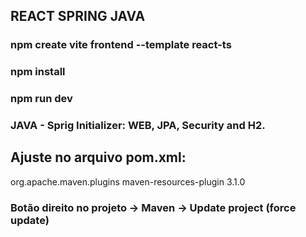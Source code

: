## REACT SPRING JAVA

### npm create vite frontend --template react-ts

### npm install

### npm run dev

### JAVA - Sprig Initializer: WEB, JPA, Security and H2.

## Ajuste no arquivo pom.xml:

<plugin>
	<groupId>org.apache.maven.plugins</groupId>
	<artifactId>maven-resources-plugin</artifactId>
	<version>3.1.0</version><!--$NO-MVN-MAN-VER$ -->
</plugin>

### Botão direito no projeto -> Maven -> Update project (force update)
